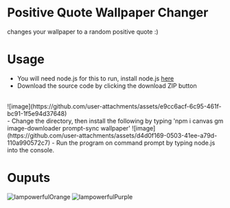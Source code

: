 # Positive Quote Wallpaper Changer
changes your wallpaper to a random positive quote :)

# Usage
- You will need node.js for this to run, install node.js [here](https://nodejs.org/en)
- Download the source code by clicking the download ZIP button
<br>
![image](https://github.com/user-attachments/assets/e9cc6acf-6c95-461f-bc91-1f5e94d37648)
<br>
- Change the directory, then install the following by typing 'npm i canvas gm image-downloader prompt-sync wallpaper'
![image](https://github.com/user-attachments/assets/d4d0f169-0503-41ee-a79d-110a990572c7)
- Run the program on command prompt by typing node.js into the console.

# Ouputs
![IampowerfulOrange](https://github.com/user-attachments/assets/4584c06c-d408-4a05-985b-d307c411d1a2)
![IampowerfulPurple](https://github.com/user-attachments/assets/29481474-bec0-4ce2-ac09-15be6015a73c)
